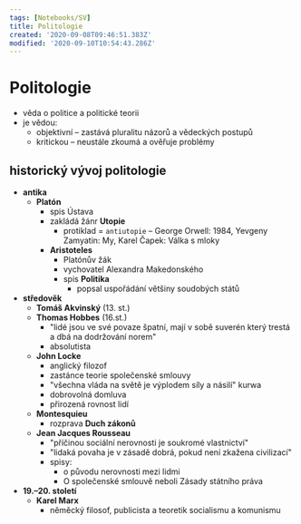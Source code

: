 ```yaml
---
tags: [Notebooks/SV]
title: Politologie
created: '2020-09-08T09:46:51.383Z'
modified: '2020-09-10T10:54:43.286Z'
---
```


# Politologie
- věda o politice a politické teorii
- je vědou:
  - objektivní – zastává pluralitu názorů a vědeckých postupů
  - kritickou – neustále zkoumá a ověřuje problémy

## historický vývoj politologie
- __antika__
  - __Platón__
      - spis Ústava
      - zakládá žánr __Utopie__
        - protiklad = `antiutopie` – George Orwell: 1984, Yevgeny Zamyatin: My, Karel Čapek: Válka s mloky
    - __Aristoteles__
      - Platónův žák
      - vychovatel Alexandra Makedonského
      - spis __Politika__
        - popsal uspořádání většiny soudobých států
- __středověk__
  - __Tomáš Akvinský__ (13. st.)
  - __Thomas Hobbes__ (16.st.)
    - "lidé jsou ve své povaze špatní, mají v sobě suverén který trestá a dbá na dodržování norem"
    - absolutista
  - __John Locke__
    - anglický filozof
    - zastánce teorie společenské smlouvy
    - "všechna vláda na světě je výplodem síly a násilí" kurwa
    - dobrovolná domluva
    - přirozená rovnost lidí
  - __Montesquieu__
    - rozprava __Duch zákonů__
  - __Jean Jacques Rousseau__
    - "příčinou sociální nerovnosti je soukromé vlastnictví"
    - "lidaká povaha je v zásadě dobrá, pokud není zkažena civilizací"
    - spisy:
      - o původu nerovnosti mezi lidmi
      - O společenské smlouvě neboli Zásady státního práva
- __19.–20. století__
  - __Karel Marx__
    - něměcký filosof, publicista a teoretik socialismu a komunismu
    


